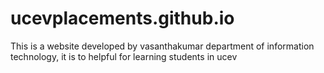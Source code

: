 # ucevplacements.github.io
This is a website developed by vasanthakumar department of information technology,
it is to helpful for learning students in ucev
